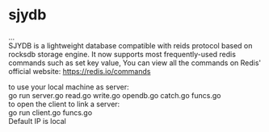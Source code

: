 # sjydb
...  
SJYDB is a lightweight database compatible with reids protocol based on rocksdb storage engine. It now supports most frequently-used redis commands such as set key value, You can view all the commands on Redis' official website:  https://redis.io/commands  


  
    
to use your local machine as server:                                         
go run server.go read.go write.go opendb.go catch.go funcs.go  
to open the client to link a server:  
go run client.go funcs.go  
Default IP is local  
